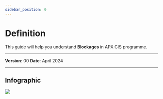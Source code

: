 ```yaml
---
sidebar_position: 0
---
```

# Definition

This guide will help you understand **Blockages** in APX GIS programme.

------------

**Version**: 00
**Date**: April 2024

------------
## **Infographic**


![](/img/7.Blockages/blockages-def01.png)
